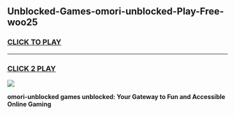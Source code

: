 
## Unblocked-Games-omori-unblocked-Play-Free-woo25
<h3>
<a href="https://premium76.site?title=omori-unblocked&ref=23A">CLICK TO PLAY</a></h3>
<hr>

<h3>
<a href="https://premium76.site?title=omori-unblocked&ref=23A">CLICK 2 PLAY</a>
  
</h3>

<a href="https://premium76.site?title=omori-unblocked&ref=23A"><img src="https://clearcache.store/games.png"></a>


**omori-unblocked games unblocked: Your Gateway to Fun and Accessible Online Gaming**
